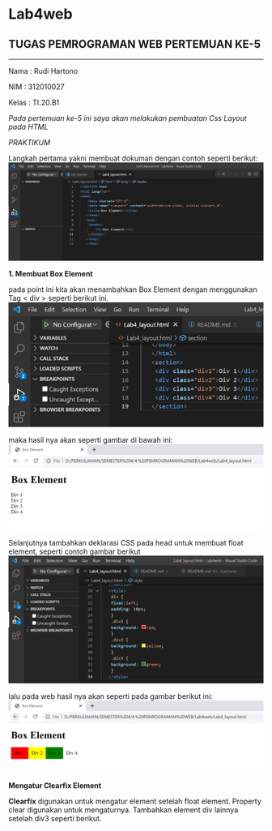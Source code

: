 # Lab4web

## TUGAS PEMROGRAMAN WEB PERTEMUAN KE-5

<hr>

Nama    : Rudi Hartono

NIM     : 312010027

Kelas   : TI.20.B1

*Pada pertemuan ke-5 ini saya akan melakukan pembuatan Css Layout pada HTML*

*PRAKTIKUM*

Langkah pertama yakni membuat dokuman dengan contoh seperti berikut:
![membuat dokumen html](gambar/element1.PNG)

**1. Membuat Box Element**

pada point ini kita akan menambahkan Box Element dengan menggunakan Tag < div > seperti berikut ini.
![menambahkan Box Element](gambar/sel1.PNG)

maka hasil nya akan seperti gambar di bawah ini:
![menambahkan gambar](gambar/selection.PNG)

Selanjutnya tambahkan deklarasi CSS pada head untuk membuat float element, seperti contoh gambar berikut
![menambahkan gambar](gambar/div2.PNG)

lalu pada web hasil nya akan seperti pada gambar berikut ini:
![menambahkan gambar](gambar/div1.PNG)

**Mengatur Clearfix Element**

**Clearfix** digunakan untuk mengatur element setelah float element. Property clear digunakan untuk mengaturnya. Tambahkan element div lainnya setelah div3 seperti berikut.

